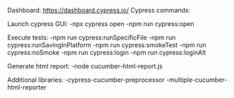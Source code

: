 Dashboard: https://dashboard.cypress.io/
Cypress commands:

Launch cypress GUI:
-npx cypress open
-npm run cypress:open

Execute tests:
-npm run cypress:runSpecificFile
-npm run cypress:runSavingInPlatform
-npm run cypress:smokeTest
-npm run cypress:noSmoke
-npm run cypress:login
-npm run cypress:loginAlt

Generate html report:
-node cucumber-html-report.js

Additional libraries:
-cypress-cucumber-preprocessor
-multiple-cucumber-html-reporter

